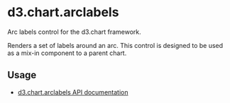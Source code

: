 # d3.chart.arclabels

Arc labels control for the d3.chart framework.

Renders a set of labels around an arc. This control is
designed to be used as a mix-in component to a parent
chart. 

## Usage

* [d3.chart.arclabels API documentation](http://peteb4ker.github.io/d3.chart/doc/classes/d3.chart.ArcLabels.html)